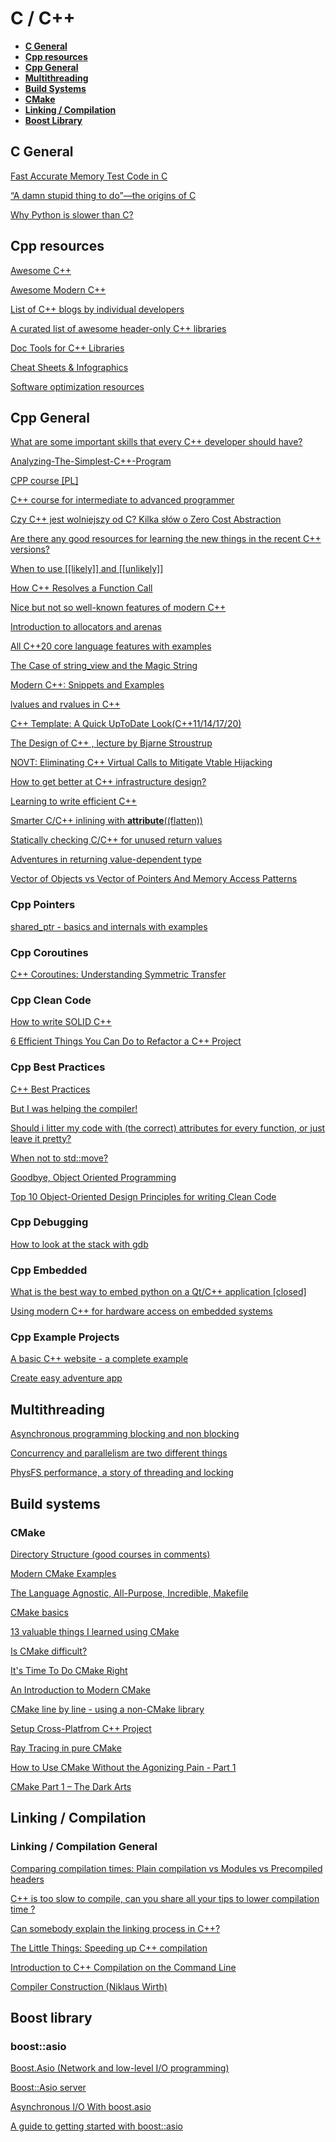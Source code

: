 
# C / C++

* **[C General](#c-general)**
* **[Cpp resources](#cpp-resources)**
* **[Cpp General](#cpp-general)**
* **[Multithreading](#multithreading)**
* **[Build Systems](#build-systems)**
* **[CMake](#cmake)**
* **[Linking / Compilation](#linking--compilation)**
* **[Boost Library](#boost-library)**

## C General

[Fast Accurate Memory Test Code in C](https://barrgroup.com/embedded-systems/how-to/memory-test-suite-c)

[“A damn stupid thing to do”—the origins of C](https://arstechnica.com/features/2020/12/a-damn-stupid-thing-to-do-the-origins-of-c/)

[Why Python is slower than C?](https://www.quora.com/Why-does-C-code-run-faster-than-Pythons)

## Cpp resources

[Awesome C++](https://github.com/fffaraz/awesome-cpp)

[Awesome Modern C++](https://github.com/rigtorp/awesome-modern-cpp/blob/master/README.md)

[List of C++ blogs by individual developers](https://www.reddit.com/r/cpp/comments/m51ugh/list_of_c_blogs_by_individual_developers/)

[A curated list of awesome header-only C++ libraries](https://github.com/p-ranav/awesome-hpp)

[Doc Tools for C++ Libraries](https://sixtyfps.io/blog/documentation-tools-for-cpp-libraries.html)

[Cheat Sheets & Infographics](https://hackingcpp.com/cpp/cheat_sheets.html)

[Software optimization resources](https://agner.org/optimize/)

## Cpp General

[What are some important skills that every C++ developer should have?](https://www.reddit.com/r/cpp_questions/comments/i8613p/what_are_some_important_skills_that_every_c/)

[Analyzing-The-Simplest-C++-Program](https://oneraynyday.github.io/dev/2020/05/03/Analyzing-The-Simplest-C++-Program/)

[CPP course [PL]](https://github.com/SteelPh0enix/KursCPP/)

[C++ course for intermediate to advanced programmer](https://www.reddit.com/r/cpp/comments/mpi34r/c_course_for_intermediate_to_advanced_programmer/)

[Czy C++ jest wolniejszy od C? Kilka słów o Zero Cost Abstraction](https://cpp-polska.pl/post/czy-c-jest-wolniejszy-od-cij-kilka-slow-o-zero-cost-abstraction)

[Are there any good resources for learning the new things in the recent C++ versions?](https://www.reddit.com/r/cpp/comments/j4vcys/are_there_any_good_resources_for_learning_the_new/)

[When to use [[likely]] and [[unlikely]]](https://www.reddit.com/r/cpp_questions/comments/kxtkb6/when_to_use_likely_and_unlikely/)

[How C++ Resolves a Function Call](https://preshing.com/20210315/how-cpp-resolves-a-function-call/)

[Nice but not so well-known features of modern C++](https://www.reddit.com/r/cpp/comments/pg3sdw/nice_but_not_so_wellknown_features_of_modern_c/)

[Introduction to allocators and arenas](https://muit.tech/posts/2021/03/introduction-to-allocators-and-arenas/)

[All C++20 core language features with examples](https://oleksandrkvl.github.io/2021/04/02/cpp-20-overview.html)

[The Case of string_view and the Magic String](https://blogs.msmvps.com/gdicanio/2021/03/26/the-case-of-string_view-and-the-magic-string/)

[Modern C++: Snippets and Examples](https://alandefreitas.github.io/moderncpp/)

[lvalues and rvalues in C++](https://www.internalpointers.com/post/understanding-meaning-lvalues-and-rvalues-c)

[C++ Template: A Quick UpToDate Look(C++11/14/17/20)](http://www.vishalchovatiya.com/c-template-a-quick-uptodate-look/)

[The Design of C++ , lecture by Bjarne Stroustrup](https://youtu.be/69edOm889V4)

[NOVT: Eliminating C++ Virtual Calls to Mitigate Vtable Hijacking](https://publications.cispa.saarland/3364/1/NoVT-for-EuroSP-2021-cr1.pdf)

[How to get better at C++ infrastructure design?](https://www.reddit.com/r/cpp/comments/ftm8n3/how_to_get_better_at_c_infrastructure_design/)

[Learning to write efficient C++](https://www.reddit.com/r/cpp_questions/comments/fxrkb6/learning_to_write_efficient_c/)

[Smarter C/C++ inlining with __attribute__((flatten))](https://awesomekling.github.io/Smarter-C++-inlining-with-attribute-flatten/)

[Statically checking C/C++ for unused return values](https://pmeerw.net/blog/programming/unused-return.html)

[Adventures in returning value-dependent type](https://dev.krzaq.cc/post/adventures-in-returning-value-dependent-type/)

[Vector of Objects vs Vector of Pointers And Memory Access Patterns](https://www.bfilipek.com/2014/05/vector-of-objects-vs-vector-of-pointers.html)

### Cpp Pointers

[shared_ptr - basics and internals with examples](https://www.nextptr.com/tutorial/ta1358374985/shared_ptr-basics-and-internals-with-examples)

### Cpp Coroutines

[C++ Coroutines: Understanding Symmetric Transfer](https://lewissbaker.github.io/2020/05/11/understanding_symmetric_transfer)

### Cpp Clean Code

[How to write SOLID C++](https://youtu.be/PakbXnLht1I)

[6 Efficient Things You Can Do to Refactor a C++ Project](https://www.bfilipek.com/2020/08/6things-refactor.html)

### Cpp Best Practices

[C++ Best Practices](https://github.com/lefticus/cppbestpractices/blob/master/00-Table_of_Contents.md)

[But I was helping the compiler!](https://pankajraghav.com/2020/08/16/RVO.html)

[Should i litter my code with (the correct) attributes for every function, or just leave it pretty?](https://www.reddit.com/r/cpp/comments/kvpab0/should_i_litter_my_code_with_the_correct/)

[When not to std::move?](https://developers.redhat.com/blog/2019/04/12/understanding-when-not-to-stdmove-in-c/)

[Goodbye, Object Oriented Programming](https://medium.com/@cscalfani/goodbye-object-oriented-programming-a59cda4c0e53)

[Top 10 Object-Oriented Design Principles for writing Clean Code](https://dev.to/javinpaul/top-10-object-oriented-design-principles-for-writing-clean-code-4pe1)

### Cpp Debugging

[How to look at the stack with gdb](https://jvns.ca/blog/2021/05/17/how-to-look-at-the-stack-in-gdb/)

### Cpp Embedded

[What is the best way to embed python on a Qt/C++ application [closed]](https://www.reddit.com/r/cpp/comments/hlabb3/what_is_the_best_way_to_embed_python_on_a_qtc/)

[Using modern C++ for hardware access on embedded systems](https://www.reddit.com/r/embedded/comments/kmq2ga/using_modern_c_for_hardware_access_on_embedded/)

### Cpp Example Projects

[A basic C++ website - a complete example](https://angelsensoftware.com/blog/2019/1_CppWebsite.html)

[Create easy adventure app](http://home.hccnet.nl/r.helderman/adventures/htpataic01.html)

## Multithreading

[Asynchronous programming blocking and non blocking](https://luminousmen.com/post/asynchronous-programming-blocking-and-non-blocking)

[Concurrency and parallelism are two different things](https://luminousmen.com/post/concurrency-and-parallelism-are-different)

[PhysFS performance, a story of threading and locking](https://mropert.github.io/2020/07/26/threading_with_physfs/)

## Build systems

### CMake

[Directory Structure (good courses in comments)](https://www.reddit.com/r/cpp_questions/comments/boo7ff/c_directory_structure_with_cmake_and_3rd_party/)

[Modern CMake Examples](https://github.com/pr0g/cmake-examples#modern-cmake-examples)

[The Language Agnostic, All-Purpose, Incredible, Makefile](https://blog.mindlessness.life/makefile/2019/11/17/the-language-agnostic-all-purpose-incredible-makefile.html)

[CMake basics](https://www.siliceum.com/en/blog/post/cmake_01_cmake-basics)

[13 valuable things I learned using CMake](https://gist.github.com/GuillaumeDua/a2e9cdeaf1a26906e2a92ad07137366f#file-13_valuable_things_i_learned_using_cmake-pdf)

[Is CMake difficult?](https://www.reddit.com/r/cpp_questions/comments/gijw5s/is_cmake_difficult/)

[It's Time To Do CMake Right](https://pabloariasal.github.io/2018/02/19/its-time-to-do-cmake-right/)

[An Introduction to Modern CMake](https://cliutils.gitlab.io/modern-cmake/)

[CMake line by line - using a non-CMake library](https://dominikberner.ch/cmake-find-library/)

[Setup Cross-Platfrom C++ Project](https://www.reddit.com/r/cpp_questions/comments/io4oro/setup_crossplatfrom_c_project/)

[Ray Tracing in pure CMake](https://64.github.io/cmake-raytracer/)

[How to Use CMake Without the Agonizing Pain - Part 1](https://alexreinking.com/blog/how-to-use-cmake-without-the-agonizing-pain-part-1.html)

[CMake Part 1 – The Dark Arts](https://blog.feabhas.com/2021/07/cmake-part-1-the-dark-arts/)

## Linking / Compilation

### Linking / Compilation General

[Comparing compilation times: Plain compilation vs Modules vs Precompiled headers](http://www.icce.rug.nl/documents/cplusplus/cplusplus07.html#l165)

[C++ is too slow to compile, can you share all your tips to lower compilation time ?](https://www.reddit.com/r/cpp/comments/hj66pd/c_is_too_slow_to_compile_can_you_share_all_your/)

[Can somebody explain the linking process in C++?](https://www.reddit.com/r/cpp/comments/gtk5lz/can_somebody_explain_the_linking_process_in_c/)

[The Little Things: Speeding up C++ compilation](https://codingnest.com/the-little-things-speeding-up-c-compilation/)

[Introduction to C++ Compilation on the Command Line](https://unrealistic.dev/posts/introduction-to-c-compilation-on-the-command-line)

[Compiler Construction (Niklaus Wirth)](https://inf.ethz.ch/personal/wirth/CompilerConstruction/index.html)

## Boost library

### boost::asio

[Boost.Asio (Network and low-level I/O programming)](https://sciencesoftcode.wordpress.com/2018/12/11/boost-asio-network-and-low-level-i-o-programming/)

[Boost::Asio server](https://codereview.stackexchange.com/questions/140947/boostasio-server)

[Asynchronous I/O With boost.asio](https://corecppil.github.io/Meetups/2018-05-28_Practical-C++Asio-Variant/Asynchronous_IO_with_boost.asio.pdf)

[A guide to getting started with boost::asio](https://www.gamedev.net/blogs/entry/2249317-a-guide-to-getting-started-with-boostasio/)

